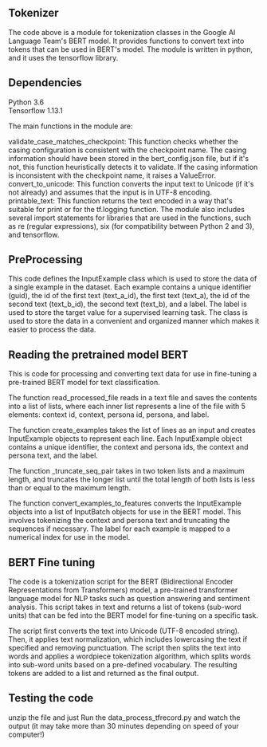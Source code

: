 ## Tokenizer
The code above is a module for tokenization classes in the Google AI Language Team's BERT model. It provides functions to convert text into tokens that can be used in BERT's model. The module is written in python, and it uses the tensorflow library.

## Dependencies
Python 3.6 <br>
Tensorflow 1.13.1

The main functions in the module are:

validate_case_matches_checkpoint: This function checks whether the casing configuration is consistent with the checkpoint name. The casing information should have been stored in the bert_config.json file, but if it's not, this function heuristically detects it to validate. If the casing information is inconsistent with the checkpoint name, it raises a ValueError.
convert_to_unicode: This function converts the input text to Unicode (if it's not already) and assumes that the input is in UTF-8 encoding.
printable_text: This function returns the text encoded in a way that's suitable for print or for the tf.logging function.
The module also includes several import statements for libraries that are used in the functions, such as re (regular expressions), six (for compatibility between Python 2 and 3), and tensorflow.

## PreProcessing
This code defines the InputExample class which is used to store the data of a single example in the dataset. Each example contains a unique identifier (guid), the id of the first text (text_a_id), the first text (text_a), the id of the second text (text_b_id), the second text (text_b), and a label. The label is used to store the target value for a supervised learning task. The class is used to store the data in a convenient and organized manner which makes it easier to process the data.

## Reading the pretrained model BERT 

This is code for processing and converting text data for use in fine-tuning a pre-trained BERT model for text classification.

The function read_processed_file reads in a text file and saves the contents into a list of lists, where each inner list represents a line of the file with 5 elements: context id, context, persona id, persona, and label.

The function create_examples takes the list of lines as an input and creates InputExample objects to represent each line. Each InputExample object contains a unique identifier, the context and persona ids, the context and persona text, and the label.

The function _truncate_seq_pair takes in two token lists and a maximum length, and truncates the longer list until the total length of both lists is less than or equal to the maximum length.

The function convert_examples_to_features converts the InputExample objects into a list of InputBatch objects for use in the BERT model. This involves tokenizing the context and persona text and truncating the sequences if necessary. The label for each example is mapped to a numerical index for use in the model.

## BERT Fine tuning

The code is a tokenization script for the BERT (Bidirectional Encoder Representations from Transformers) model, a pre-trained transformer language model for NLP tasks such as question answering and sentiment analysis. This script takes in text and returns a list of tokens (sub-word units) that can be fed into the BERT model for fine-tuning on a specific task.

The script first converts the text into Unicode (UTF-8 encoded string). Then, it applies text normalization, which includes lowercasing the text if specified and removing punctuation. The script then splits the text into words and applies a wordpiece tokenization algorithm, which splits words into sub-word units based on a pre-defined vocabulary. The resulting tokens are added to a list and returned as the final output.

## Testing the code
unzip the file and
just Run the data_process_tfrecord.py and watch the output (it may take more than 30 minutes depending on speed of your computer!)